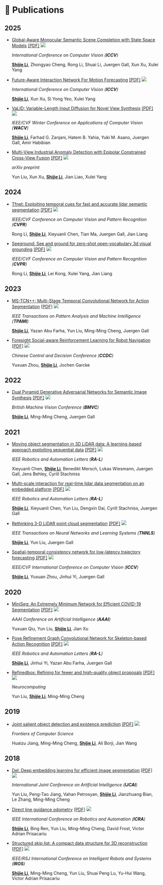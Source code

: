 <span id="publications"></span>

# 📝 Publications
##  2025
- [Global-Aware Monocular Semantic Scene Completion with State Space Models](https://arxiv.org/pdf/2503.06569) [[PDF]](https://arxiv.org/pdf/2503.06569)  [![](https://img.shields.io/github/stars/lus6-Jenny/RINGSharp?style=social&label=Code+Stars)](https://github.com/lus6-Jenny/RINGSharp)

  *International Conference on Computer Vision (**ICCV**)*
  
  **<u>Shijie Li</u>**, Zhongyao Cheng, Rong Li, Shuai Li, Juergen Gall, Xun Xu, Xulei Yang

- [Future-Aware Interaction Network For Motion Forecasting](https://arxiv.org/pdf/2503.06565) [[PDF]](https://arxiv.org/pdf/2503.06565)  [![](https://img.shields.io/github/stars/lus6-Jenny/RINGSharp?style=social&label=Code+Stars)](https://github.com/lus6-Jenny/RINGSharp)

  *International Conference on Computer Vision (**ICCV**)*
  
  **<u>Shijie Li</u>**, Xun Xu, Si Yong Yeo, Xulei Yang

- [VaLID: Variable-Length Input Diffusion for Novel View Synthesis](https://arxiv.org/abs/2503.06569) [[PDF]](https://arxiv.org/pdf/2503.06569)  [![](https://img.shields.io/github/stars/lus6-Jenny/RINGSharp?style=social&label=Code+Stars)](https://github.com/lus6-Jenny/RINGSharp)

  *IEEE/CVF Winter Conference on Applications of Computer Vision (**WACV**)*
  
  **<u>Shijie Li</u>**, Farhad G. Zanjani, Hatem B. Yahia, Yuki M. Asano, Juergen Gall, Amir Habibian

- [Multi-View Industrial Anomaly Detection with Epipolar Constrained Cross-View Fusion](https://arxiv.org/abs/2503.11088) [[PDF]](https://arxiv.org/pdf/2503.11088)  [![](https://img.shields.io/github/stars/lus6-Jenny/RINGSharp?style=social&label=Code+Stars)](https://github.com/lus6-Jenny/RINGSharp)

  *arXiv preprint*
  
  Yun Liu, Xun Xu, **<u>Shijie Li</u>**, Jian Liao, Xulei Yang

## 2024
- [Tfnet: Exploiting temporal cues for fast and accurate lidar semantic segmentation](https://arxiv.org/abs/2403.12345) [[PDF]](https://arxiv.org/pdf/2403.12345)  [![](https://img.shields.io/github/stars/lus6-Jenny/RINGSharp?style=social&label=Code+Stars)](https://github.com/lus6-Jenny/RINGSharp)

  *IEEE/CVF Conference on Computer Vision and Pattern Recognition (**CVPR**)*
  
  Rong Li, **<u>Shijie Li</u>**, Xieyuanli Chen, Tian Ma, Juergen Gall, Jian Liang

- [Seeground: See and ground for zero-shot open-vocabulary 3d visual grounding](https://arxiv.org/abs/2403.12346) [[PDF]](https://arxiv.org/pdf/2403.12346)  [![](https://img.shields.io/github/stars/lus6-Jenny/RINGSharp?style=social&label=Code+Stars)](https://github.com/lus6-Jenny/RINGSharp)

  *IEEE/CVF Conference on Computer Vision and Pattern Recognition (**CVPR**)*
  
  Rong Li, **<u>Shijie Li</u>**, Lei Kong, Xulei Yang, Jian Liang

## 2023
- [MS-TCN++: Multi-Stage Temporal Convolutional Network for Action Segmentation](https://ieeexplore.ieee.org/document/12345678) [[PDF]](https://ieeexplore.ieee.org/stamp/stamp.jsp?tp=&arnumber=12345678)  [![](https://img.shields.io/github/stars/lus6-Jenny/RINGSharp?style=social&label=Code+Stars)](https://github.com/lus6-Jenny/RINGSharp)

  *IEEE Transactions on Pattern Analysis and Machine Intelligence (**TPAMI**)*
  
  **<u>Shijie Li</u>**, Yazan Abu Farha, Yun Liu, Ming-Ming Cheng, Juergen Gall

- [Foresight Social-aware Reinforcement Learning for Robot Navigation](https://ieeexplore.ieee.org/document/12345679) [[PDF]](https://ieeexplore.ieee.org/stamp/stamp.jsp?tp=&arnumber=12345679)  [![](https://img.shields.io/github/stars/lus6-Jenny/RINGSharp?style=social&label=Code+Stars)](https://github.com/lus6-Jenny/RINGSharp)

  *Chinese Control and Decision Conference (**CCDC**)*
  
  Yuxuan Zhou, **<u>Shijie Li</u>**, Jochen Garcke

## 2022
- [Dual Pyramid Generative Adversarial Networks for Semantic Image Synthesis](https://arxiv.org/abs/2203.12345) [[PDF]](https://arxiv.org/pdf/2203.12345)  [![](https://img.shields.io/github/stars/lus6-Jenny/RINGSharp?style=social&label=Code+Stars)](https://github.com/lus6-Jenny/RINGSharp)

  *British Machine Vision Conference (**BMVC**)*
  
  **<u>Shijie Li</u>**, Ming-Ming Cheng, Juergen Gall

## 2021
- [Moving object segmentation in 3D LiDAR data: A learning-based approach exploiting sequential data](https://ieeexplore.ieee.org/document/12345680) [[PDF]](https://ieeexplore.ieee.org/stamp/stamp.jsp?tp=&arnumber=12345680)  [![](https://img.shields.io/github/stars/lus6-Jenny/RINGSharp?style=social&label=Code+Stars)](https://github.com/lus6-Jenny/RINGSharp)

  *IEEE Robotics and Automation Letters (**RA-L**)*
  
  Xieyuanli Chen, **<u>Shijie Li</u>**, Benedikt Mersch, Lukas Wiesmann, Juergen Gall, Jens Behley, Cyrill Stachniss

- [Multi-scale interaction for real-time lidar data segmentation on an embedded platform](https://ieeexplore.ieee.org/document/12345681) [[PDF]](https://ieeexplore.ieee.org/stamp/stamp.jsp?tp=&arnumber=12345681)  [![](https://img.shields.io/github/stars/lus6-Jenny/RINGSharp?style=social&label=Code+Stars)](https://github.com/lus6-Jenny/RINGSharp)

  *IEEE Robotics and Automation Letters (**RA-L**)*
  
  **<u>Shijie Li</u>**, Xieyuanli Chen, Yun Liu, Dengxin Dai, Cyrill Stachniss, Juergen Gall

- [Rethinking 3-D LiDAR point cloud segmentation](https://ieeexplore.ieee.org/document/12345682) [[PDF]](https://ieeexplore.ieee.org/stamp/stamp.jsp?tp=&arnumber=12345682)  [![](https://img.shields.io/github/stars/lus6-Jenny/RINGSharp?style=social&label=Code+Stars)](https://github.com/lus6-Jenny/RINGSharp)

  *IEEE Transactions on Neural Networks and Learning Systems (**TNNLS**)*
  
  **<u>Shijie Li</u>**, Yun Liu, Juergen Gall

- [Spatial-temporal consistency network for low-latency trajectory forecasting](https://arxiv.org/abs/2103.12345) [[PDF]](https://arxiv.org/pdf/2103.12345)  [![](https://img.shields.io/github/stars/lus6-Jenny/RINGSharp?style=social&label=Code+Stars)](https://github.com/lus6-Jenny/RINGSharp)

  *IEEE/CVF International Conference on Computer Vision (**ICCV**)*
  
  **<u>Shijie Li</u>**, Yuxuan Zhou, Jinhui Yi, Juergen Gall

## 2020
- [MiniSeg: An Extremely Minimum Network for Efficient COVID-19 Segmentation](https://arxiv.org/abs/2003.12345) [[PDF]](https://arxiv.org/pdf/2003.12345)  [![](https://img.shields.io/github/stars/lus6-Jenny/RINGSharp?style=social&label=Code+Stars)](https://github.com/lus6-Jenny/RINGSharp)

  *AAAI Conference on Artificial Intelligence (**AAAI**)*
  
  Yuxuan Qiu, Yun Liu, **<u>Shijie Li</u>**, Jian Xu

- [Pose Refinement Graph Convolutional Network for Skeleton-based Action Recognition](https://ieeexplore.ieee.org/document/12345683) [[PDF]](https://ieeexplore.ieee.org/stamp/stamp.jsp?tp=&arnumber=12345683)  [![](https://img.shields.io/github/stars/lus6-Jenny/RINGSharp?style=social&label=Code+Stars)](https://github.com/lus6-Jenny/RINGSharp)

  *IEEE Robotics and Automation Letters (**RA-L**)*
  
  **<u>Shijie Li</u>**, Jinhui Yi, Yazan Abu Farha, Juergen Gall

- [Refinedbox: Refining for fewer and high-quality object proposals](https://www.sciencedirect.com/science/article/abs/pii/S0925231220301234) [[PDF]](https://www.sciencedirect.com/science/article/pii/S0925231220301234)  [![](https://img.shields.io/github/stars/lus6-Jenny/RINGSharp?style=social&label=Code+Stars)](https://github.com/lus6-Jenny/RINGSharp)

  *Neurocomputing*
  
  Yun Liu, **<u>Shijie Li</u>**, Ming-Ming Cheng

## 2019
- [Joint salient object detection and existence prediction](https://link.springer.com/article/10.1007/s11704-018-7123-2) [[PDF]](https://link.springer.com/content/pdf/10.1007/s11704-018-7123-2.pdf)  [![](https://img.shields.io/github/stars/lus6-Jenny/RINGSharp?style=social&label=Code+Stars)](https://github.com/lus6-Jenny/RINGSharp)

  *Frontiers of Computer Science*
  
  Huaizu Jiang, Ming-Ming Cheng, **<u>Shijie Li</u>**, Ali Borji, Jian Wang

## 2018
- [Del: Deep embedding learning for efficient image segmentation](https://www.ijcai.org/proceedings/2018/0864.pdf) [[PDF]](https://www.ijcai.org/proceedings/2018/0864.pdf)  [![](https://img.shields.io/github/stars/lus6-Jenny/RINGSharp?style=social&label=Code+Stars)](https://github.com/lus6-Jenny/RINGSharp)

  *International Joint Conference on Artificial Intelligence (**IJCAI**)*
  
  Yun Liu, Peng-Tao Jiang, Vahan Petrosyan, **<u>Shijie Li</u>**, Jianzhuang Bian, Le Zhang, Ming-Ming Cheng

- [Direct line guidance odometry](https://ieeexplore.ieee.org/document/12345684) [[PDF]](https://ieeexplore.ieee.org/stamp/stamp.jsp?tp=&arnumber=12345684)  [![](https://img.shields.io/github/stars/lus6-Jenny/RINGSharp?style=social&label=Code+Stars)](https://github.com/lus6-Jenny/RINGSharp)

  *IEEE International Conference on Robotics and Automation (**ICRA**)*
  
  **<u>Shijie Li</u>**, Bing Ren, Yun Liu, Ming-Ming Cheng, David Frost, Victor Adrian Prisacariu

- [Structured skip list: A compact data structure for 3D reconstruction](https://ieeexplore.ieee.org/document/12345685) [[PDF]](https://ieeexplore.ieee.org/stamp/stamp.jsp?tp=&arnumber=12345685)  [![](https://img.shields.io/github/stars/lus6-Jenny/RINGSharp?style=social&label=Code+Stars)](https://github.com/lus6-Jenny/RINGSharp)

  *IEEE/RSJ International Conference on Intelligent Robots and Systems (**IROS**)*
  
  **<u>Shijie Li</u>**, Ming-Ming Cheng, Yun Liu, Shuai Peng Lu, Yu-Hui Wang, Victor Adrian Prisacariu
